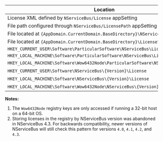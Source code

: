 | Location                                                                          | Notes |
|-----------------------------------------------------------------------------------|:-----:|
| License XML defined by `NServiceBus/License` appSetting                           |       |
| File path configured through `NServiceBus/LicensePath` appSetting                 |       |
| File located at `{AppDomain.CurrentDomain.BaseDirectory}\NServiceBus\License.xml` |       |
| File located at `{AppDomain.CurrentDomain.BaseDirectory}\License\License.xml`     |       |
| `HKEY_CURRENT_USER\Software\ParticularSoftware\NServiceBus\License`               |       |
| `HKEY_LOCAL_MACHINE\Software\ParticularSoftware\NServiceBus\License`              |       |
| `HKEY_LOCAL_MACHINE\Software\Wow6432Node\ParticularSoftware\NServiceBus\License`  |   1   |
| `HKEY_CURRENT_USER\Software\NServiceBus\{Version}\License`                        |   2   |
| `HKEY_LOCAL_MACHINE\Software\NServiceBus\{Version}\License`                       |   2   |
| `HKEY_LOCAL_MACHINE\Software\Wow6432Node\NServiceBus\{Version}\License`           |  1, 2 |

**Notes:**

 1. The `Wow6432Node` registry keys are only accessed if running a 32-bit host on a 64-bit OS.
 1. Storing licenses in the registry by NServiceBus version was abandoned in NServiceBus 4.3. For backwards compatibility, newer versions of NServiceBus will still check this pattern for versions `4.0`, `4.1`, `4.2`, and `4.3`.